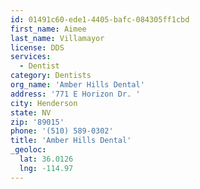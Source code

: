 ```yaml
---
id: 01491c60-ede1-4405-bafc-084305ff1cbd
first_name: Aimee
last_name: Villamayor
license: DDS
services:
  - Dentist
category: Dentists
org_name: 'Amber Hills Dental'
address: '771 E Horizon Dr. '
city: Henderson
state: NV
zip: '89015'
phone: '(510) 589-0302'
title: 'Amber Hills Dental'
_geoloc:
  lat: 36.0126
  lng: -114.97
---
```

